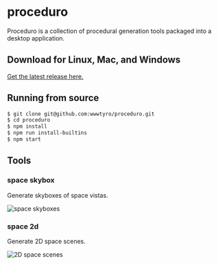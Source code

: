 # proceduro

Proceduro is a collection of procedural generation tools packaged into a desktop
application.

## Download for Linux, Mac, and Windows

[Get the latest release here.](https://github.com/wwwtyro/proceduro/releases)

## Running from source

```bash
$ git clone git@github.com:wwwtyro/proceduro.git
$ cd proceduro
$ npm install
$ npm run install-builtins
$ npm start
```

## Tools

### space skybox

Generate skyboxes of space vistas.

![space skyboxes](http://i.imgur.com/sAFiPlp.png)

### space 2d

Generate 2D space scenes.

![2D space scenes](http://i.imgur.com/LxE4eTL.png)

